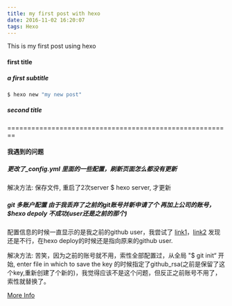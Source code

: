```yaml
---
title: my first post with hexo
date: 2016-11-02 16:20:07
tags: Hexo
---
```


This is my first post using hexo

#### first title 

##### a first subtitle

``` bash 
$ hexo new "my new post"
```

##### second title

========================================================

#### 我遇到的问题

##### 更改了_config.yml 里面的一些配置，刷新页面怎么都没有更新

解决方法: 保存文件, 重启了2次server $ hexo server, 才更新

##### git 多账户配置 由于我丢弃了之前的git账号并新申请了个 再加上公司的账号， $hexo depoly 不成功(user还是之前的那个)

配置信息的时候一直显示的是我之前的github user，我尝试了 [link1](http://www.imooc.com/article/7419)，[link2](https://segmentfault.com/a/1190000002994742) 发现还是不行，在hexo deploy的时候还是指向原来的github user.

解决方法: 苦笑，因为之前的账号就不用，索性全部配置过，从全局 "$ git init“ 开始, enter file in which to save the key 的时候指定了github_rsa(之前是保留了这个key,重新创建了个新的)，我觉得应该不是这个问题，但反正之前账号不用了，索性就替换了。

[More Info](https://malekbenz.com/blog/2016/09/10/Create-Host-Blog-for-free-with-Hexo-Github)